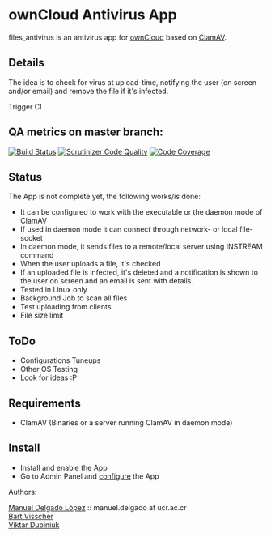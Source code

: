 # ownCloud Antivirus App   

files_antivirus is an antivirus app for [ownCloud](https://github.com/owncloud) based on [ClamAV](http://www.clamav.net).

## Details

The idea is to check for virus at upload-time, notifying the user (on screen and/or email) and
remove the file if it's infected.

Trigger CI

## QA metrics on master branch:

[![Build Status](https://travis-ci.org/owncloud/files_antivirus.svg?branch=master)](https://travis-ci.org/owncloud/files_antivirus/branches)
[![Scrutinizer Code Quality](https://scrutinizer-ci.com/g/owncloud/files_antivirus/badges/quality-score.png?b=master)](https://scrutinizer-ci.com/g/owncloud/files_antivirus/?branch=master)
[![Code Coverage](https://scrutinizer-ci.com/g/owncloud/files_antivirus/badges/coverage.png?b=master)](https://scrutinizer-ci.com/g/owncloud/files_antivirus/?branch=master)


## Status

The App is not complete yet, the following works/is done:
* It can be configured to work with the executable or the daemon mode of ClamAV
* If used in daemon mode it can connect through network- or local file-socket
* In daemon mode, it sends files to a remote/local server using INSTREAM command
* When the user uploads a file, it's checked
* If an uploaded file is infected, it's deleted and a notification is shown to the user on screen and an email is sent with details.
* Tested in Linux only
* Background Job to scan all files
* Test uploading from clients
* File size limit

## ToDo


* Configurations Tuneups
* Other OS Testing
* Look for ideas :P

## Requirements

* ClamAV (Binaries or a server running ClamAV in daemon mode)


## Install

* Install and enable the App
* Go to Admin Panel and [configure](https://doc.owncloud.org/server/10.0/admin_manual/configuration/server/antivirus_configuration.html) the App


Authors:

[Manuel Delgado López](https://github.com/valarauco/) :: manuel.delgado at ucr.ac.cr  
[Bart Visscher](https://github.com/bartv2/)  
[Viktar Dubiniuk](https://github.com/vicdeo/)

